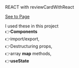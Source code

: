 REACT with reviewCardWithReact

[See to Page](https://ridvankoseler.github.io/reviewCardWithReact/)

I used these in this project<br>
👉<b>Components</b><br>
👉import/export,<br>
👉Destructuring props,<br>
👉array <b>map</b> methods,<br>
👉<b>useState</b>





